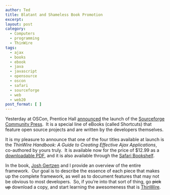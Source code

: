 ```yaml
---
author: Ted
title: Blatant and Shameless Book Promotion
excerpt:
layout: post
category:
  - Computers
  - programming
  - ThinWire
tags:
  - ajax
  - books
  - ebook
  - java
  - javascript
  - opensource
  - oscon
  - safari
  - sourceforge
  - web
  - web20
post_format: [ ]
---
```

Yesterday at OSCon, Prentice Hall [announced][1] the launch of the [Sourceforge Community Press][2].  It is a special line of eBooks (called Shortcuts) that feature open source projects and are written by the developers themselves.

It is my pleasure to announce that one of the four titles available at launch is the *ThinWire Handbook: A Guide to Creating Effective Ajax Applications*, co-authored by yours truly.  It is available now for the price of $12.99 as a [downloadable PDF][3], and it is also available through the [Safari Bookshelf][4].

In the book, [Josh Gertzen][5] and I provide an overview of the entire framework.  Our goal is to describe the essence of each piece that makes up the complete framework, as well as to document features that may not be obvious to most developers.  So, if you’re into that sort of thing, go <strike>pick up</strike> download a copy, and start learning the awesomeness that is [ThinWire][6].

 [1]: http://www.oreillynet.com/conferences/blog/2007/07/news_release_prentice_hall_and.html
 [2]: http://www.informit.com/sourceforge
 [3]: http://www.informit.com/title/0132366223
 [4]: http://my.safaribooksonline.com/9780132366229
 [5]: http://www.trucode.org
 [6]: http://www.thinwire.com